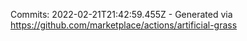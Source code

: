 Commits: 2022-02-21T21:42:59.455Z - Generated via https://github.com/marketplace/actions/artificial-grass
<br>
